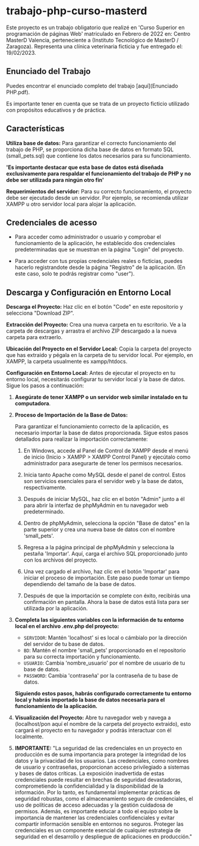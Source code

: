 # trabajo-php-curso-masterd
Este proyecto es un trabajo obligatorio que realizé en 'Curso Superior en programación de páginas Web' matriculado en Febrero de 2022 en: Centro MasterD Valencia, perteneciente a (Instituto Tecnológico de MasterD / Zaragoza). Representa una clínica veterinaria ficticia y fue entregado el: 19/02/2023.

## Enunciado del Trabajo
Puedes encontrar el enunciado completo del trabajo [aquí](Enunciado PHP.pdf).

Es importante tener en cuenta que se trata de un proyecto ficticio utilizado con propósitos educativos y de práctica.

## Características
**Utiliza base de datos:**
Para garantizar el correcto funcionamiento del trabajo de PHP, se proporciona dicha base de datos en formato SQL (small_pets.sql) que contiene los datos necesarios para su funcionamiento.

**'Es importante destacar que esta base de datos está diseñada exclusivamente para respaldar el funcionamiento del trabajo de PHP y no debe ser utilizada para ningún otro fin'**

**Requerimientos del servidor:**
Para su correcto funcionamiento, el proyecto debe ser ejecutado desde un servidor. Por ejemplo, se recomienda utilizar XAMPP u otro servidor local para alojar la aplicación.

## Credenciales de acesso
- Para acceder como administrador o usuario y comprobar el funcionamiento de la aplicación, he establecido dos credenciales predeterminadas que se muestran en la página "Login" del proyecto.

- Para acceder con tus propias credenciales reales o ficticias, puedes hacerlo registrandote desde la página "Registro" de la aplicación. (En este caso, solo te podrás registrar como "user").

## Descarga y Configuración en Entorno Local
**Descarga el Proyecto:** 
Haz clic en el botón "Code" en este repositorio y selecciona "Download ZIP".

**Extracción del Proyecto:**
Crea una nueva carpeta en tu escritorio. Ve a la carpeta de descargas y arrastra el archivo ZIP descargado a la nueva carpeta para extraerlo.

**Ubicación del Proyecto en el Servidor Local:**
Copia la carpeta del proyecto que has extraido y pégala en la carpeta de tu servidor local. Por ejemplo, en XAMPP, la carpeta usualmente es xampp/htdocs.

**Configuración en Entorno Local:**
Antes de ejecutar el proyecto en tu entorno local, necesitarás configurar tu servidor local y la base de datos. Sigue los pasos a continuación:

1. **Asegúrate de tener XAMPP o un servidor web similar instalado en tu computadora**.

2. **Proceso de Importación de la Base de Datos:**

    Para garantizar el funcionamiento correcto de la aplicación, es necesario importar la base de datos proporcionada. Sigue estos pasos detallados para realizar la importación correctamente:

    1. En Windows, accede al Panel de Control de XAMPP desde el menú de inicio (Inicio > XAMPP > XAMPP Control Panel) y ejecútalo como administrador para asegurarte de tener los permisos necesarios.

    2. Inicia tanto Apache como MySQL desde el panel de control. Estos son servicios esenciales para el servidor web y la base de datos, respectivamente.

    3. Después de iniciar MySQL, haz clic en el botón "Admin" junto a él para abrir la interfaz de phpMyAdmin en tu navegador web predeterminado.

    4. Dentro de phpMyAdmin, selecciona la opción "Base de datos" en la parte superior y crea una nueva base de datos con el nombre 'small_pets'.

    5. Regresa a la página principal de phpMyAdmin y selecciona la pestaña 'Importar'. Aquí, carga el archivo SQL proporcionado junto con los archivos del proyecto.

    6. Una vez cargado el archivo, haz clic en el botón 'Importar' para iniciar el proceso de importación. Este paso puede tomar un tiempo dependiendo del tamaño de la base de datos.

    7. Después de que la importación se complete con éxito, recibirás una confirmación en pantalla. Ahora la base de datos está lista para ser utilizada por la aplicación.

3. **Completa las siguientes variables con la información de tu entorno local en el archivo .env.php del proyecto:**
   
    - `SERVIDOR`: Mantén 'localhost' si es local o cámbialo por la dirección del servidor de tu base de datos.
    - `BD`: Mantén el nombre 'small_pets' proporcionado en el repositorio para su correcta importación y funcionamiento.
    - `USUARIO`: Cambia 'nombre_usuario' por el nombre de usuario de tu base de datos.
    - `PASSWORD`: Cambia 'contraseña' por la contraseña de tu base de datos.

    **Siguiendo estos pasos, habrás configurado correctamente tu entorno local y habrás importado la base de datos necesaria para el funcionamiento de la aplicación.**

4. **Visualización del Proyecto:** Abre tu navegador web y navega a (localhost/pon aquí el nombre de la carpeta del proyecto extraido), esto cargará el proyecto en tu navegador y podrás interactuar con él localmente. 

5. **IMPORTANTE:**
"La seguridad de las credenciales en un proyecto en producción es de suma importancia para proteger la integridad de los datos y la privacidad de los usuarios. Las credenciales, como nombres de usuario y contraseñas, proporcionan acceso privilegiado a sistemas y bases de datos críticas. La exposición inadvertida de estas credenciales puede resultar en brechas de seguridad devastadoras, comprometiendo la confidencialidad y la disponibilidad de la información. Por lo tanto, es fundamental implementar prácticas de seguridad robustas, como el almacenamiento seguro de credenciales, el uso de políticas de acceso adecuadas y la gestión cuidadosa de permisos. Además, es importante educar a todo el equipo sobre la importancia de mantener las credenciales confidenciales y evitar compartir información sensible en entornos no seguros. Proteger las credenciales es un componente esencial de cualquier estrategia de seguridad en el desarrollo y despliegue de aplicaciones en producción."
